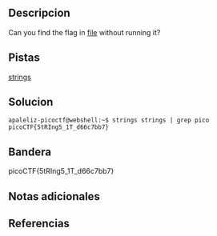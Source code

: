 
## Descripcion
Can you find the flag in [file](https://jupiter.challenges.picoctf.org/static/94d00153b0057d37da225ee79a846c62/strings) without running it?

## Pistas
[strings](https://linux.die.net/man/1/strings)

## Solucion
```
apaleliz-picoctf@webshell:~$ strings strings | grep pico
picoCTF{5tRIng5_1T_d66c7bb7}
```

## Bandera
picoCTF{5tRIng5_1T_d66c7bb7}

## Notas adicionales



## Referencias


